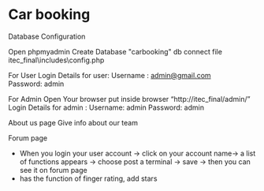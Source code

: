 # Car booking
Database Configuration

Open phpmyadmin
Create Database "carbooking"
db connect file itec_final\includes\config.php

For User
Login Details for user:
Username : admin@gmail.com	
Password: admin

For Admin
Open Your browser put inside browser “http://itec_final/admin/”
Login Details for admin :
Username: admin
Password: admin

About us page
Give info about our team

Forum page
- When you login your user account -> click on your account name-> a list of functions appears ->
choose post a terminal -> save -> then you can see it on forum page
- has the function of finger rating, add stars

